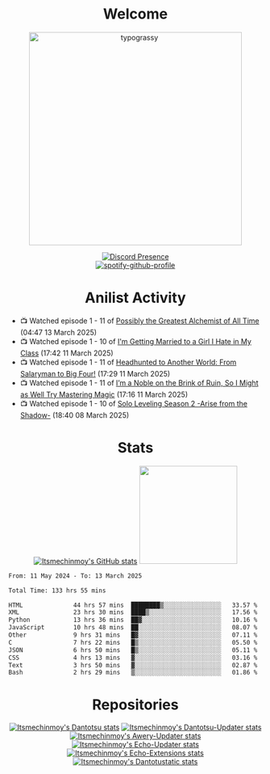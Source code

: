 <div align="center">

# Welcome
<a href="https://github.com/kawarimidoll/typograssy">
    <img alt="typograssy" src="https://typograssy.deno.dev/api?text=%E3%82%88%E3%81%86%E3%81%93%E3%81%9D%E3%81%BF%E3%81%AA%E3%81%95%E3%82%93%20-%20Itsmechinmoy--&&l0=none&l1=82d9d0&l2=027353&l3=038c4c&l4=01402e&bg=none&frame=none&speed=100&comment=" width="421.99">
</a>

[![Discord Presence](https://lanyard.cnrad.dev/api/523539866311720963?theme=dark&bg=Oe1116&animated=false&hideDiscrim=true&borderRadius=30px&hideActivity=whenNotUsed)](https://discord.com/users/523539866311720963)<br>
[![spotify-github-profile](https://spotify-github-profile.kittinanx.com/api/view?uid=31zczwoe3obxakjgkio7anubhkaq&cover_image=true&theme=novatorem&show_offline=true&background_color=121212&interchange=false&bar_color=53b14f&bar_color=ffffff&bar_color_cover=false)](https://spotify-github-profile.vercel.app/api/view?uid=31zczwoe3obxakjgkio7anubhkaq&redirect=true)
</div>

<div align="center">

# Anilist Activity
</div>
<!-- ANILIST_ACTIVITY:start -->

-   📺 Watched episode 1 - 11 of [Possibly the Greatest Alchemist of All Time](https://anilist.co/anime/177506) (04:47 13 March 2025)
-   📺 Watched episode 1 - 10 of [I'm Getting Married to a Girl I Hate in My Class](https://anilist.co/anime/178462) (17:42 11 March 2025)
-   📺 Watched episode 1 - 11 of [Headhunted to Another World: From Salaryman to Big Four!](https://anilist.co/anime/179689) (17:29 11 March 2025)
-   📺 Watched episode 1 - 11 of [I’m a Noble on the Brink of Ruin, So I Might as Well Try Mastering Magic](https://anilist.co/anime/176063) (17:16 11 March 2025)
-   📺 Watched episode 1 - 10 of [Solo Leveling Season 2 -Arise from the Shadow-](https://anilist.co/anime/176496) (18:40 08 March 2025)

<!-- ANILIST_ACTIVITY:end -->
<div align="center">
    
# Stats
[![Itsmechinmoy's GitHub stats](https://github-readme-stats.vercel.app/api?username=itsmechinmoy&show_icons=true&theme=algolia)](https://github.com/anuraghazra/github-readme-stats)
<img src="https://github-readme-stackoverflow.vercel.app/?userID=25004176&theme=dark" height="194"/>
</div>
<!--START_SECTION:waka-->

```txt
From: 11 May 2024 - To: 13 March 2025

Total Time: 133 hrs 55 mins

HTML              44 hrs 57 mins  ████████▒░░░░░░░░░░░░░░░░   33.57 %
XML               23 hrs 30 mins  ████▒░░░░░░░░░░░░░░░░░░░░   17.56 %
Python            13 hrs 36 mins  ██▓░░░░░░░░░░░░░░░░░░░░░░   10.16 %
JavaScript        10 hrs 48 mins  ██░░░░░░░░░░░░░░░░░░░░░░░   08.07 %
Other             9 hrs 31 mins   █▓░░░░░░░░░░░░░░░░░░░░░░░   07.11 %
C                 7 hrs 22 mins   █▒░░░░░░░░░░░░░░░░░░░░░░░   05.50 %
JSON              6 hrs 50 mins   █▒░░░░░░░░░░░░░░░░░░░░░░░   05.11 %
CSS               4 hrs 13 mins   ▓░░░░░░░░░░░░░░░░░░░░░░░░   03.16 %
Text              3 hrs 50 mins   ▓░░░░░░░░░░░░░░░░░░░░░░░░   02.87 %
Bash              2 hrs 29 mins   ▒░░░░░░░░░░░░░░░░░░░░░░░░   01.86 %
```

<!--END_SECTION:waka-->
<div align="center">

# Repositories
[![Itsmechinmoy's Dantotsu stats](https://github-readme-stats.vercel.app/api/pin/?username=itsmechinmoy&repo=dantotsu&show_icons=true&theme=algolia&description_lines_count=1)](https://github.com/itsmechinmoy/dantotsu)
[![Itsmechinmoy's Dantotsu-Updater stats](https://github-readme-stats.vercel.app/api/pin/?username=itsmechinmoy&repo=dantotsu-updater&show_icons=true&theme=algolia&description_lines_count=1)](https://github.com/itsmechinmoy/dantotsu-updater)
[![Itsmechinmoy's Awery-Updater stats](https://github-readme-stats.vercel.app/api/pin/?username=itsmechinmoy&repo=awery-updater&show_icons=true&theme=algolia&description_lines_count=1)](https://github.com/itsmechinmoy/awery-updater)
[![Itsmechinmoy's Echo-Updater stats](https://github-readme-stats.vercel.app/api/pin/?username=itsmechinmoy&repo=echo-updater&show_icons=true&theme=algolia&description_lines_count=1)](https://github.com/itsmechinmoy/echo-updater)
[![Itsmechinmoy's Echo-Extensions stats](https://github-readme-stats.vercel.app/api/pin/?username=itsmechinmoy&repo=echo-extensions&show_icons=true&theme=algolia&description_lines_count=1)](https://github.com/itsmechinmoy/echo-extensions)
[![Itsmechinmoy's Dantotustatic stats](https://github-readme-stats.vercel.app/api/pin/?username=itsmechinmoy&repo=dantotustatic&show_icons=true&theme=algolia&description_lines_count=1)](https://github.com/itsmechinmoy/dantotustatic)
</div>
